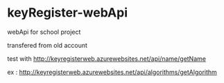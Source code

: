 # keyRegister-webApi
webApi for school project

transfered from old account

test with 
http://keyregisterweb.azurewebsites.net/api/name/getName

ex : http://keyregisterweb.azurewebsites.net/api/algorithms/getAlgorithm
